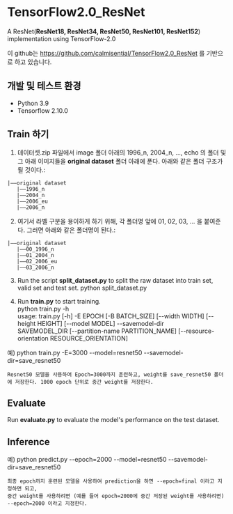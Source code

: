 # TensorFlow2.0_ResNet
A ResNet(**ResNet18, ResNet34, ResNet50, ResNet101, ResNet152**) implementation using TensorFlow-2.0

이 github는 https://github.com/calmisential/TensorFlow2.0_ResNet 를 기반으로 하고 있습니다.

## 개발 및 테스트 환경
+ Python 3.9
+ Tensorflow 2.10.0

## Train 하기
1. 데이터셋.zip 파일에서 image 폴더 아래의 1996_n, 2004_n, ..., echo 의 폴더 및 그 아래 이미지들을 **original dataset** 폴더 아래에 푼다. 아래와 같은 폴더 구조가 될 것이다.:
```
|——original dataset
   |——1996_n
   |——2004_n
   |——2006_eu
   |——2006_n
```
2. 여기서 라벨 구분을 용이하게 하기 위해, 각 폴더명 앞에 01, 02, 03, ... 을 붙여준다. 그러면 아래와 같은 폴더명이 된다.:
```
|——original dataset
   |——00_1996_n
   |——01_2004_n
   |——02_2006_eu
   |——03_2006_n
```

3. Run the script **split_dataset.py** to split the raw dataset into train set, valid set and test set.
python split_dataset.py

4. Run **train.py** to start training. \
python train.py -h \
usage: train.py [-h] -E EPOCH [-B BATCH_SIZE] [--width WIDTH] [--height HEIGHT] [--model MODEL] --savemodel-dir \
                SAVEMODEL_DIR [--partition-name PARTITION_NAME] [--resource-orientation RESOURCE_ORIENTATION]

예) python train.py -E=3000 --model=resnet50 --savemodel-dir=save_resnet50

    Resnet50 모델을 사용하여 Epoch=3000까지 훈련하고, weight를 save_resnet50 폴더에 저장한다. 1000 epoch 단위로 중간 weight를 저장한다.

## Evaluate
Run **evaluate.py** to evaluate the model's performance on the test dataset.

## Inference
예) python predict.py --epoch=2000 --model=resnet50 --savemodel-dir=save_resnet50

    최종 epoch까지 훈련된 모델을 사용하여 prediction을 하면 --epoch=final 이라고 지정하면 되고,
    중간 weight를 사용하려면 (예를 들어 epoch=2000에 중간 저장된 weight를 사용하려면) --epoch=2000 이라고 지정한다.

